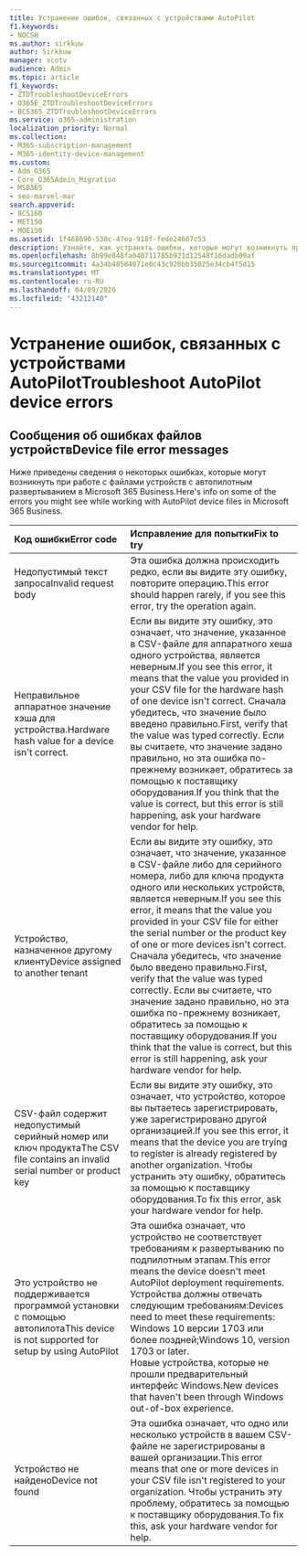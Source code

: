 ```yaml
---
title: Устранение ошибок, связанных с устройствами AutoPilot
f1.keywords:
- NOCSH
ms.author: sirkkuw
author: Sirkkuw
manager: scotv
audience: Admin
ms.topic: article
f1_keywords:
- ZTDTroubleshootDeviceErrors
- O365E_ZTDTroubleshootDeviceErrors
- BCS365_ZTDTroubleshootDeviceErrors
ms.service: o365-administration
localization_priority: Normal
ms.collection:
- M365-subscription-management
- M365-identity-device-management
ms.custom:
- Adm_O365
- Core_O365Admin_Migration
- MSB365
- seo-marvel-mar
search.appverid:
- BCS160
- MET150
- MOE150
ms.assetid: 1f468690-530c-47ea-918f-fede24607c53
description: Узнайте, как устранять ошибки, которые могут возникнуть при работе с файлами устройств с автопилотом в Microsoft 365 Business.
ms.openlocfilehash: 8b99e848fa040711785b921d12548f16dadb09af
ms.sourcegitcommit: 4a34b48584071e0c43c920bb35025e34cb4f5d15
ms.translationtype: MT
ms.contentlocale: ru-RU
ms.lasthandoff: 04/09/2020
ms.locfileid: "43212140"
---
```

# <a name="troubleshoot-autopilot-device-errors"></a><span data-ttu-id="90405-103">Устранение ошибок, связанных с устройствами AutoPilot</span><span class="sxs-lookup"><span data-stu-id="90405-103">Troubleshoot AutoPilot device errors</span></span>

## <a name="device-file-error-messages"></a><span data-ttu-id="90405-104">Сообщения об ошибках файлов устройств</span><span class="sxs-lookup"><span data-stu-id="90405-104">Device file error messages</span></span>

<span data-ttu-id="90405-105">Ниже приведены сведения о некоторых ошибках, которые могут возникнуть при работе с файлами устройств с автопилотным развертыванием в Microsoft 365 Business.</span><span class="sxs-lookup"><span data-stu-id="90405-105">Here's info on some of the errors you might see while working with AutoPilot device files in Microsoft 365 Business.</span></span> 
  
|<span data-ttu-id="90405-106">**Код ошибки**</span><span class="sxs-lookup"><span data-stu-id="90405-106">**Error code**</span></span>|<span data-ttu-id="90405-107">**Исправление для попытки**</span><span class="sxs-lookup"><span data-stu-id="90405-107">**Fix to try**</span></span>|
|:-----|:-----|
|<span data-ttu-id="90405-108">Недопустимый текст запроса</span><span class="sxs-lookup"><span data-stu-id="90405-108">Invalid request body</span></span>  <br/> |<span data-ttu-id="90405-109">Эта ошибка должна происходить редко, если вы видите эту ошибку, повторите операцию.</span><span class="sxs-lookup"><span data-stu-id="90405-109">This error should happen rarely, if you see this error, try the operation again.</span></span>  <br/> |
|<span data-ttu-id="90405-110">Неправильное аппаратное значение хэша для устройства.</span><span class="sxs-lookup"><span data-stu-id="90405-110">Hardware hash value for a device isn't correct.</span></span>  <br/> |<span data-ttu-id="90405-111">Если вы видите эту ошибку, это означает, что значение, указанное в CSV-файле для аппаратного хеша одного устройства, является неверным.</span><span class="sxs-lookup"><span data-stu-id="90405-111">If you see this error, it means that the value you provided in your CSV file for the hardware hash of one device isn't correct.</span></span> <span data-ttu-id="90405-112">Сначала убедитесь, что значение было введено правильно.</span><span class="sxs-lookup"><span data-stu-id="90405-112">First, verify that the value was typed correctly.</span></span> <span data-ttu-id="90405-113">Если вы считаете, что значение задано правильно, но эта ошибка по-прежнему возникает, обратитесь за помощью к поставщику оборудования.</span><span class="sxs-lookup"><span data-stu-id="90405-113">If you think that the value is correct, but this error is still happening, ask your hardware vendor for help.</span></span>  <br/> |
|<span data-ttu-id="90405-114">Устройство, назначенное другому клиенту</span><span class="sxs-lookup"><span data-stu-id="90405-114">Device assigned to another tenant</span></span>  <br/> |<span data-ttu-id="90405-115">Если вы видите эту ошибку, это означает, что значение, указанное в CSV-файле либо для серийного номера, либо для ключа продукта одного или нескольких устройств, является неверным.</span><span class="sxs-lookup"><span data-stu-id="90405-115">If you see this error, it means that the value you provided in your CSV file for either the serial number or the product key of one or more devices isn't correct.</span></span> <span data-ttu-id="90405-116">Сначала убедитесь, что значение было введено правильно.</span><span class="sxs-lookup"><span data-stu-id="90405-116">First, verify that the value was typed correctly.</span></span> <span data-ttu-id="90405-117">Если вы считаете, что значение задано правильно, но эта ошибка по-прежнему возникает, обратитесь за помощью к поставщику оборудования.</span><span class="sxs-lookup"><span data-stu-id="90405-117">If you think that the value is correct, but this error is still happening, ask your hardware vendor for help.</span></span>  <br/> |
|<span data-ttu-id="90405-118">CSV-файл содержит недопустимый серийный номер или ключ продукта</span><span class="sxs-lookup"><span data-stu-id="90405-118">The CSV file contains an invalid serial number or product key</span></span>  <br/> |<span data-ttu-id="90405-119">Если вы видите эту ошибку, это означает, что устройство, которое вы пытаетесь зарегистрировать, уже зарегистрировано другой организацией.</span><span class="sxs-lookup"><span data-stu-id="90405-119">If you see this error, it means that the device you are trying to register is already registered by another organization.</span></span> <span data-ttu-id="90405-120">Чтобы устранить эту ошибку, обратитесь за помощью к поставщику оборудования.</span><span class="sxs-lookup"><span data-stu-id="90405-120">To fix this error, ask your hardware vendor for help.</span></span>  <br/> |
|<span data-ttu-id="90405-121">Это устройство не поддерживается программой установки с помощью автопилота</span><span class="sxs-lookup"><span data-stu-id="90405-121">This device is not supported for setup by using AutoPilot</span></span>  <br/> | <span data-ttu-id="90405-122">Эта ошибка означает, что устройство не соответствует требованиям к развертыванию по подпилотным этапам.</span><span class="sxs-lookup"><span data-stu-id="90405-122">This error means the device doesn't meet AutoPilot deployment requirements.</span></span> <span data-ttu-id="90405-123">Устройства должны отвечать следующим требованиям:</span><span class="sxs-lookup"><span data-stu-id="90405-123">Devices need to meet these requirements:</span></span>  <br/>  <span data-ttu-id="90405-124">Windows 10 версии 1703 или более поздней;</span><span class="sxs-lookup"><span data-stu-id="90405-124">Windows 10, version 1703 or later.</span></span>  <br/>  <span data-ttu-id="90405-125">Новые устройства, которые не прошли предварительный интерфейс Windows.</span><span class="sxs-lookup"><span data-stu-id="90405-125">New devices that haven't been through Windows out-of-box experience.</span></span>  <br/> |
|<span data-ttu-id="90405-126">Устройство не найдено</span><span class="sxs-lookup"><span data-stu-id="90405-126">Device not found</span></span>  <br/> |<span data-ttu-id="90405-127">Эта ошибка означает, что одно или несколько устройств в вашем CSV-файле не зарегистрированы в вашей организации.</span><span class="sxs-lookup"><span data-stu-id="90405-127">This error means that one or more devices in your CSV file isn't registered to your organization.</span></span> <span data-ttu-id="90405-128">Чтобы устранить эту проблему, обратитесь за помощью к поставщику оборудования.</span><span class="sxs-lookup"><span data-stu-id="90405-128">To fix this, ask your hardware vendor for help.</span></span>  <br/> |
